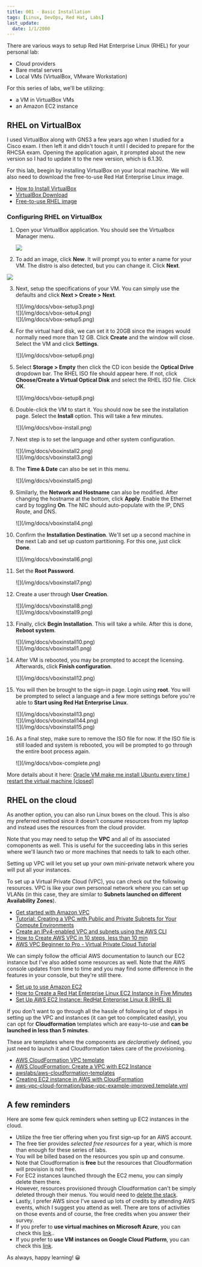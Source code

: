 ```yaml
---
title: 001 - Basic Installation
tags: [Linux, DevOps, Red Hat, Labs]
last_update:
  date: 1/1/2000
---
```



There are various ways to setup Red Hat Enterprise Linux (RHEL) for your personal lab:

- Cloud providers
- Bare metal servers
- Local VMs (VirtualBox, VMware Workstation)

For this series of labs, we'll be utilizing:

- a VM in VirtualBox VMs
- an Amazon EC2 instance


## RHEL on VirtualBox

I used VirtualBox along with GNS3 a few years ago when I studied for a Cisco exam. I then left it and didn't touch it until I decided to prepare for the RHCSA exam. Opening the application again, it prompted about the new version so I had to update it to the new version, which is 6.1.30. 

For this lab, beegin by installing VirtualBox on your local machine. We will also need to download the free-to-use Red Hat Enterprise Linux image. 

- [How to Install VirtualBox](https://www.wikihow.com/Install-VirtualBox)
- [VirtualBox Download](https://www.virtualbox.org/wiki/Downloads)
- [Free-to-use RHEL image](https://developers.redhat.com/products/rhel/download)

### Configuring RHEL on VirtualBox

 
1. Open your VirtualBox application. You should see the Virtualbox Manager menu.

    <div class="img-center"> 
    
    ![](/img/docs/sv-basic-install-10.png) 
    
    </div>


2. To add an image, click **New**. It will prompt you to enter a name for your VM. The distro is also detected, but you can change it. Click **Next**.

<div class="img-center"> 

![](/img/docs/vbox-setup2.png)

</div>

3. Next, setup the specifications of your VM. You can simply use the defaults and click **Next > Create > Next**.

    <div class="img-center"> 
    ![](/img/docs/vbox-setup3.png)
    </div>

    <div class="img-center"> 
    ![](/img/docs/vbox-setu4.png)
    </div>

    <div class="img-center"> 
    ![](/img/docs/vbox-setup5.png)
    </div>


4. For the virtual hard disk, we can set it to 20GB since the images would normally need more than 12 GB. Click **Create** and the window will close. Select the VM and click **Settings**.

    <div class="img-center"> 
    ![](/img/docs/vbox-setup6.png)
    </div>



5. Select **Storage > Empty** then click the CD icon beside the **Optical Drive** dropdown bar. The RHEL ISO file should appear here. If not, click **Choose/Create a Virtual Optical Disk** and select the RHEL ISO file. Click **OK**.

    <div class="img-center"> 
    ![](/img/docs/vbox-setup8.png)
    </div>


6. Double-click the VM to start it. You should now be see the installation page. Select the **Install** option. This will take a few minutes.

    <div class="img-center"> 
    ![](/img/docs/vbox-install.png)
    </div>


6. Next step is to set the language and other system configuration.

    <div class="img-center"> 
    ![](/img/docs/vboxinstall2.png)
    </div>

    <div class="img-center"> 
    ![](/img/docs/vboxinstall3.png)
    </div>


7. The **Time & Date** can also be set in this menu.

    <div class="img-center"> 
    ![](/img/docs/vboxinstall5.png)
    </div>


8. Similarly, the **Network and Hostname** can also be modified. After changing the hostname at the bottom, click **Apply**. Enable the Ethernet card by toggling **On**. The NIC should auto-populate with the IP, DNS Route, and DNS.

    <div class="img-center"> 
    ![](/img/docs/vboxinstall4.png)
    </div>

9. Confirm the **Installation Destination**. We'll set up a second machine in the next Lab and set up custom partitioning. For this one, just click **Done**.

    <div class="img-center"> 
    ![](/img/docs/vboxinstall6.png)
    </div>



10. Set the **Root Password**.

    <div class="img-center"> 
    ![](/img/docs/vboxinstall7.png)
    </div>


11. Create a user through **User Creation**.

    <div class="img-center"> 
    ![](/img/docs/vboxinstall8.png)
    </div>

    <div class="img-center"> 
    ![](/img/docs/vboxinstall9.png)
    </div>


11. Finally, click **Begin Installation**. This will take a while. After this is done, **Reboot system**.

    <div class="img-center"> 
    ![](/img/docs/vboxinstall10.png)
    </div>

    <div class="img-center"> 
    ![](/img/docs/vboxinstall1.png)
    </div>



12. After VM is rebooted, you may be prompted to accept the licensing. Afterwards, click **Finish configuration**.

    <div class="img-center"> 
    ![](/img/docs/vboxinstall12.png)
    </div>


13. You will then be brought to the sign-in page. Login using **root**. You will be prompted to select a language and a few more settings before you're able to **Start using Red Hat Enterprise Linux**.

    <div class="img-center"> 
    ![](/img/docs/vboxinstall13.png)
    </div>

    <div class="img-center"> 
    ![](/img/docs/vboxinstall144.png)
    </div>

    <div class="img-center"> 
    ![](/img/docs/vboxinstall15.png)
    </div>


14. As a final step, make sure to remove the ISO file for now. If the ISO file is still loaded and system is rebooted, you will be prompted to go through the entire boot process again.

    <div class="img-center"> 
    ![](/img/docs/vbox-complete.png)
    </div>


More details about it here: [Oracle VM make me install Ubuntu every time I restart the virtual machine [closed]](https://stackoverflow.com/questions/60582106/oracle-vm-make-me-install-ubuntu-every-time-i-restart-the-virtual-machine)



## RHEL on the cloud

As another option, you can also run Linux boxes on the cloud. This is also my preferred method since it doesn't consume resources from my laptop and instead uses the resources from the cloud provider.


Note that you may need to setup the **VPC** and all of its associated comoponents as well. This is useful for the succeeding labs in this series where we'll launch two or more machines that needs to talk to each other.

Setting up VPC will let you set up your own mini-private network where you will put all your instances.

To set up a Virtual Private Cloud (VPC), you can check out the following resources. VPC is like your own personoal network where you can set up VLANs (in this case, they are similar to **Subnets launched on different Availability Zones**).

- [Get started with Amazon VPC](https://docs.aws.amazon.com/vpc/latest/userguide/vpc-getting-started.html)
- [Tutorial: Creating a VPC with Public and Private Subnets for Your Compute Environments](https://docs.aws.amazon.com/batch/latest/userguide/create-public-private-vpc.html)
- [Create an IPv4-enabled VPC and subnets using the AWS CLI](https://docs.aws.amazon.com/vpc/latest/userguide/vpc-subnets-commands-example.html)
- [How to Create AWS VPC in 10 steps, less than 10 min](https://varunmanik1.medium.com/how-to-create-aws-vpc-in-10-steps-less-than-5-min-a49ac12064aa)
- [AWS VPC Beginner to Pro - Virtual Private Cloud Tutorial](https://www.youtube.com/watch?v=g2JOHLHh4rI)

We can simply follow the official AWS documentation to launch our EC2 instance but I've also added some resources as well. Note that the AWS console updates from time to time and you may find some difference in the features in your console, but they're still there. 

- [Set up to use Amazon EC2](https://docs.aws.amazon.com/AWSEC2/latest/UserGuide/get-set-up-for-amazon-ec2.html)
- [How to Create a Red Hat Enterprise Linux EC2 Instance in Five Minutes](https://www.youtube.com/watch?v=7oZPy3ozFno)
- [Set Up AWS EC2 Instance: RedHat Enterprise Linux 8 (RHEL 8)](https://dzone.com/articles/set-up-aws-ec2-instance-redhat-enterprise-linux-8)

If you don't want to go through all the hassle of following lot of steps in setting up the VPC and instances (it can get too complicated easily), you can opt for **Cloudformation** templates which are easy-to-use and **can be launched in less than 5 minutes**. 

These are templates where the components are *declaratively* defined, you just need to launch it and Cloudformation takes care of the provisioning.

- [AWS CloudFormation VPC template](https://docs.aws.amazon.com/codebuild/latest/userguide/cloudformation-vpc-template.html)
- [AWS CloudFormation: Create a VPC with EC2 Instance](https://aws.plainenglish.io/aws-cloudformation-create-a-vpc-with-ec2-instance-34e27d59a842)
- [awslabs/aws-cloudformation-templates](https://github.com/awslabs/aws-cloudformation-templates/blob/master/aws/services/VPC/VPC_EC2_Instance_With_Multiple_Static_IPAddresses.yaml)
- [Creating EC2 instance in AWS with CloudFormation](https://octopus.com/blog/aws-cloudformation-ec2-examples)
- [aws-vpc-cloud-formation/base-vpc-example-improved.template.yml](https://github.com/kennyk65/aws-vpc-cloud-formation/blob/master/base-vpc-example-improved.template.yml)



## A few reminders

Here are some few quick reminders when setting up EC2 instances in the cloud.

- Utilize the free tier offering when you first sign-up for an AWS account.
- The free tier provides *selected free resources* for a year, which is more than enough for these series of labs.
- You will be billed based on the resources you spin up and consume.
- Note that Cloudformation is **free** but the resources that Cloudformation will provision is not free.
- For EC2 instances launched through the EC2 menu, you can simply delete them there.
- However, resources provisioned through Cloudformation can't be simply deleted through their menus. You would need to [delete the stack](https://docs.aws.amazon.com/AWSCloudFormation/latest/UserGuide/cfn-console-delete-stack.html).
- Lastly, I prefer AWS since I've saved up lots of credits by attending AWS events, which I suggest you attend as well. There are tons of activities on those events and of course, the free credits when you answer their survey.
- If you prefer to **use virtual machines on Microsoft Azure**, you can check this [link](https://docs.microsoft.com/en-us/azure/virtual-machines/windows/quick-create-portal)..
- If you prefer to **use VM instances on Google Cloud Platform**, you can check this [link](https://cloud.google.com/compute/docs/instances/create-start-instance).


As always, happy learning! 😀
